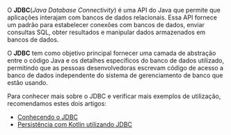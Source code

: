O **JDBC**(_Java Database Connectivity_) é uma API do Java que permite que aplicações interajam com bancos de dados relacionais. Essa API fornece um padrão para estabelecer conexões com bancos de dados, enviar consultas SQL, obter resultados e manipular dados armazenados em bancos de dados.

O **JDBC** tem como objetivo principal fornecer uma camada de abstração entre o código Java e os detalhes específicos do banco de dados utilizado, permitindo que as pessoas desenvolvedoras escrevam código de acesso a banco de dados independente do sistema de gerenciamento de banco que estão usando.

Para conhecer mais sobre o JDBC e verificar mais exemplos de utilização, recomendamos estes dois artigos:

- [Conhecendo o JDBC](https://www.alura.com.br/artigos/conhecendo-o-jdbc)
- [Persistência com Kotlin utilizando JDBC](https://www.alura.com.br/artigos/persistencia-com-kotlin-utilizando-JDBC)